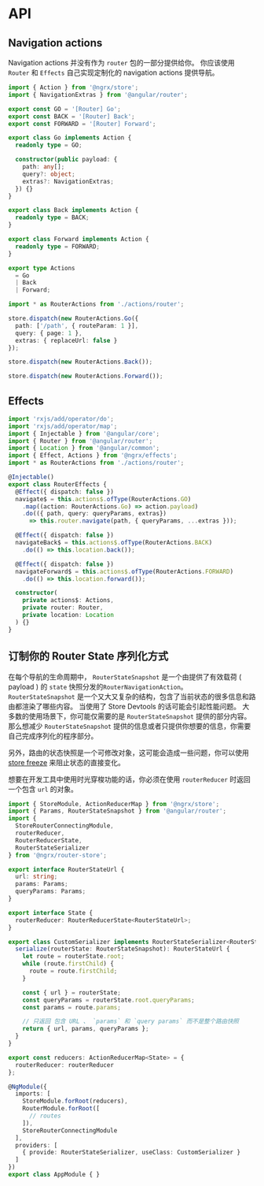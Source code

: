 # API
## Navigation actions
Navigation actions 并没有作为 `router` 包的一部分提供给你。 你应该使用 `Router` 和 `Effects` 自己实现定制化的 navigation actions 提供导航。

```ts
import { Action } from '@ngrx/store';
import { NavigationExtras } from '@angular/router';

export const GO = '[Router] Go';
export const BACK = '[Router] Back';
export const FORWARD = '[Router] Forward';

export class Go implements Action {
  readonly type = GO;

  constructor(public payload: {
    path: any[];
    query?: object;
    extras?: NavigationExtras;
  }) {}
}

export class Back implements Action {
  readonly type = BACK;
}

export class Forward implements Action {
  readonly type = FORWARD;
}

export type Actions
  = Go
  | Back
  | Forward;
```

```ts
import * as RouterActions from './actions/router';

store.dispatch(new RouterActions.Go({
  path: ['/path', { routeParam: 1 }],
  query: { page: 1 },
  extras: { replaceUrl: false }
});

store.dispatch(new RouterActions.Back());

store.dispatch(new RouterActions.Forward());
```
## Effects

```ts
import 'rxjs/add/operator/do';
import 'rxjs/add/operator/map';
import { Injectable } from '@angular/core';
import { Router } from '@angular/router';
import { Location } from '@angular/common';
import { Effect, Actions } from '@ngrx/effects';
import * as RouterActions from './actions/router';

@Injectable()
export class RouterEffects {
  @Effect({ dispatch: false })
  navigate$ = this.actions$.ofType(RouterActions.GO)
    .map((action: RouterActions.Go) => action.payload)
    .do(({ path, query: queryParams, extras})
      => this.router.navigate(path, { queryParams, ...extras }));

  @Effect({ dispatch: false })
  navigateBack$ = this.actions$.ofType(RouterActions.BACK)
    .do(() => this.location.back());

  @Effect({ dispatch: false })
  navigateForward$ = this.actions$.ofType(RouterActions.FORWARD)
    .do(() => this.location.forward());    

  constructor(
    private actions$: Actions,
    private router: Router,
    private location: Location
  ) {}
}
```
## 订制你的 Router State 序列化方式
在每个导航的生命周期中，  `RouterStateSnapshot` 是一个由提供了有效载荷 ( payload ) 的 `state` 快照分发的`RouterNavigationAction`。 `RouterStateSnapshot` 是一个又大又复杂的结构，包含了当前状态的很多信息和路由都渲染了哪些内容。 当使用了 Store Devtools 的话可能会引起性能问题。 大多数的使用场景下，你可能仅需要的是 `RouterStateSnapshot` 提供的部分内容。那么想减少 `RouterStateSnapshot` 提供的信息或者只提供你想要的信息，你需要自己完成序列化的程序部分。

另外，路由的状态快照是一个可修改对象，这可能会造成一些问题，你可以使用 [store freeze](https://github.com/brandonroberts/ngrx-store-freeze) 来阻止状态的直接变化。

想要在开发工具中使用时光穿梭功能的话，你必须在使用 `routerReducer` 时返回一个包含 `url` 的对象。

```ts
import { StoreModule, ActionReducerMap } from '@ngrx/store';
import { Params, RouterStateSnapshot } from '@angular/router';
import {
  StoreRouterConnectingModule,
  routerReducer,
  RouterReducerState,
  RouterStateSerializer
} from '@ngrx/router-store';

export interface RouterStateUrl {
  url: string;
  params: Params;
  queryParams: Params;
}

export interface State {
  routerReducer: RouterReducerState<RouterStateUrl>;
}

export class CustomSerializer implements RouterStateSerializer<RouterStateUrl> {
  serialize(routerState: RouterStateSnapshot): RouterStateUrl {
    let route = routerState.root;
    while (route.firstChild) {
      route = route.firstChild;
    }

    const { url } = routerState;
    const queryParams = routerState.root.queryParams;
    const params = route.params;

    // 只返回 包含 URL 、 `params` 和 `query params` 而不是整个路由快照
    return { url, params, queryParams };
  }
}

export const reducers: ActionReducerMap<State> = {
  routerReducer: routerReducer
};

@NgModule({
  imports: [
    StoreModule.forRoot(reducers),
    RouterModule.forRoot([
      // routes
    ]),
    StoreRouterConnectingModule
  ],
  providers: [
    { provide: RouterStateSerializer, useClass: CustomSerializer }
  ]
})
export class AppModule { }
```
